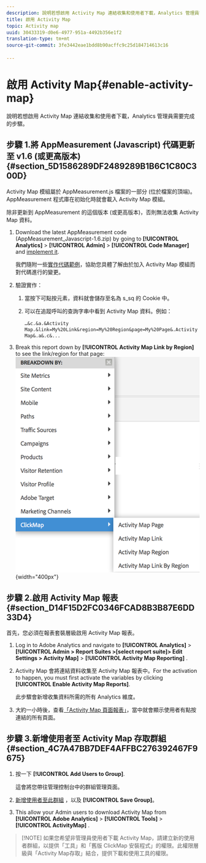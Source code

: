 ```yaml
---
description: 說明若想啟用 Activity Map 連結收集和使用者下載，Analytics 管理員需要完成的步驟。
title: 啟用 Activity Map
topic: Activity map
uuid: 30433319-d0e6-4977-951a-4492b356e1f2
translation-type: tm+mt
source-git-commit: 3fe3442eae1bdd8b90acffc9c25d184714613c16

---
```



# 啟用 Activity Map{#enable-activity-map}

說明若想啟用 Activity Map 連結收集和使用者下載，Analytics 管理員需要完成的步驟。

## 步驟 1.將 AppMeasurement (Javascript) 代碼更新至 v1.6 (或更高版本) {#section_5D1586289DF2489289B1B6C1C80C300D}

Activity Map 模組屬於 AppMeasurement.js 檔案的一部分 (位於檔案的頂端)。AppMeasurement 程式庫在初始化時就會載入 Activity Map 模組。

除非更新到 AppMeasurement 的這個版本 (或更高版本)，否則無法收集 Activity Map 資料。

1. Download the latest AppMeasurement code (AppMeasurement_Javascript-1.6.zip) by going to  **[!UICONTROL Analytics]** > **[!UICONTROL Admin]** > **[!UICONTROL Code Manager]** and [implement it](https://docs.adobe.com/content/help/zh-Hant/analytics/implementation/js/overview.html).

   我們隨附一些[實作代碼範例](/help/analyze/activity-map/activitymap-getting-started/activitymap-getting-started-admins/activitymap-sample-implementation-code.md)，協助您具體了解由於加入 Activity Map 模組而對代碼進行的變更。

1. 驗證實作：

   1. 當按下可點按元素，資料就會儲存至名為 s_sq 的 Cookie 中。
   1. 可以在追蹤呼叫的查詢字串中看到 Activity Map 資料。例如：

      ```
      …&c.&a.&Activity Map.&link=My%20Link&region=My%20Region&page=My%20Page&.Activity Map&.a&.c&...
      ```

1. Break this report down by **[!UICONTROL Activity Map Link by Region]** to see the link/region for that page:  ![](assets/am_breakdown.png){width=&quot;400px&quot;}

## 步驟 2.啟用 Activity Map 報表 {#section_D14F15D2FC0346FCAD8B3B87E6DD33D4}

首先，您必須在報表套裝層級啟用 Activity Map 報表。

1. Log in to Adobe Analytics and navigate to  **[!UICONTROL Analytics]** > **[!UICONTROL Admin > Report Suites >[select report suite]> Edit Settings > Activity Map]** > **[!UICONTROL Activity Map Reporting]** .
1. Activity Map 會將連結資料收集至 Activity Map 報表中。For the activation to happen, you must first activate the variables by clicking **[!UICONTROL Enable Activity Map Reports]**.

   此步驟會新增收集資料所需的所有 Analytics 維度。

1. 大約一小時後，查看[「Activity Map 頁面報表」](/help/analyze/activity-map/activitymap-reporting-analytics.md)，當中就會顯示使用者有點按連結的所有頁面。

## 步驟 3.新增使用者至 Activity Map 存取群組 {#section_4C7A47BB7DEF4AFFBC276392467F9675}

1. 按一下 **[!UICONTROL Add Users to Group]**.

   這會將您帶往管理控制台中的群組管理頁面。

1. [新增使用者至此群組](https://docs.adobe.com/content/help/zh-Hant/analytics/admin/user-product-management/user-groups/groups.html) ，以及 **[!UICONTROL Save Group]**。

1. This allow your Admin users to download Activity Map from  **[!UICONTROL Adobe Analytics]** > **[!UICONTROL Tools]** > **[!UICONTROL ActivityMap]** .

>[!NOTE] 如果您希望非管理員使用者下載 Activity Map，請建立新的使用者群組，以提供「工具」和「舊版 ClickMap 安裝程式」的權限。此權限層級與「Activity Map存取」結合，提供下載和使用工具的權限。

